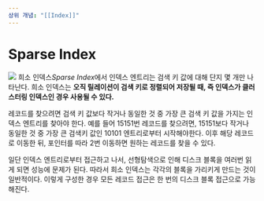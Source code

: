 ```yaml
---
상위 개념: "[[Index]]"
---
```

# Sparse Index
![](https://i.imgur.com/yg2pC0i.png)
희소 인덱스*Sparse Index*에서 인덱스 엔트리는 검색 키 값에 대해 단지 몇 개만 나타난다. 희소 인덱스는 **오직 릴레이션이 검색 키로 정렬되어 저장될 때, 즉 인덱스가 클러스터링 인덱스인 경우 사용될 수 있다.**

레코드를 찾으려면 검색 키 값보다 작거나 동일한 것 중 가장 큰 검색 키 값을 가지는 인덱스 엔트리를 찾아야 한다. 예를 들어 15151번 레코드를 찾으려면, 15151보다 작거나 동일한 것 중 가장 큰 검색키 값인 10101 엔트리로부터 시작해야한다. 이후 해당 레코드로 이동한 뒤, 포인터를 따라 2번 이동하면 원하는 레코드를 찾을 수 있다.

일단 인덱스 엔트리로부터 접근하고 나서, 선형탐색으로 인해 디스크 블록을 여러번 읽게 되면 성능에 문제가 된다. 따라서 희소 인덱스는 각각의 블록을 가리키게 만드는 것이 일반적이다. 이렇게 구성한 경우 모든 레코드 접근은 한 번의 디스크 블록 접근으로 가능해진다.


